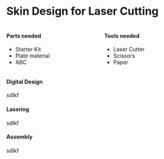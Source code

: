 # Skin Design for Laser Cutting

<div style="display: flex; flex-direction: row;">
  <div style="flex-grow: 1;">
    <h4>Parts needed</h4>
    <ul>
      <li>Starter Kit</li>
      <li>Plate material</li>
      <li>ABC</li>
    </ul>
  </div>
  <div style="flex-grow: 1;">
    <h4>Tools needed</h4>
    <ul>
      <li>Laser Cutter</li>
      <li>Scissors</li>
      <li>Paper</li>
    </ul>
  </div>
</div>


<!-- toc -->


#### Digital Design
sdlkf

#### Lasering
sdlkf

#### Assembly
sdlkf
